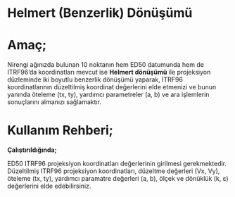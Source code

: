 # Helmert (Benzerlik) Dönüşümü

**Amaç;**
=========

Nirengi ağınızda bulunan 10 noktanın hem ED50 datumunda hem de ITRF96’da koordinatları mevcut ise **Helmert dönüşümü** ile projeksiyon düzleminde iki boyutlu benzerlik dönüşümü yaparak, ITRF96 koordinatlarının düzeltilmiş koordinat değerlerini elde etmenizi ve bunun yanında öteleme (tx, ty), yardımcı parametreler (a, b) ve ara işlemlerin sonuçlarını almanızı sağlamaktır.

**Kullanım Rehberi;**
=====================

**Çalıştırıldığında;**

ED50 ITRF96 projeksiyon koordinatları değerlerinin girilmesi gerekmektedir. Düzeltilmiş ITRF96 projeksiyon koordinatları, düzeltme değerleri (Vx, Vy), öteleme (tx, ty), yardımcı paramatre değerleri (a, b), ölçek ve dönüklük (k, ε) değerlerini elde edebilirsiniz.
